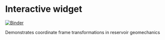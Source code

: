 # Interactive widget 

[![Binder](https://mybinder.org/badge.svg)](https://mybinder.org/v2/gh/johntfoster/rotation_widget/master?filepath=rotation_widget-rise.ipynb#/slide-0-0)

Demonstrates coordinate frame transformations in reservoir geomechanics
